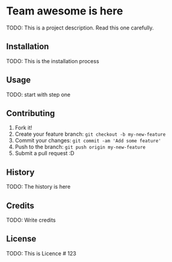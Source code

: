 # Team awesome is here

TODO: This is a project description. Read this one carefully. 

## Installation

TODO: This is the installation process

## Usage

TODO: start with step one

## Contributing

1. Fork it!
2. Create your feature branch: `git checkout -b my-new-feature`
3. Commit your changes: `git commit -am 'Add some feature'`
4. Push to the branch: `git push origin my-new-feature`
5. Submit a pull request :D

## History

TODO: The history is here

## Credits

TODO: Write credits

## License

TODO: This is Licence # 123